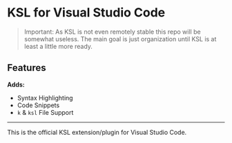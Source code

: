# KSL for Visual Studio Code

> Important: As KSL is not even remotely stable this repo will be somewhat useless. The main goal is just organization until KSL is at least a little more ready.

## Features

**Adds:**

- Syntax Highlighting
- Code Snippets
- `k` &amp; `ksl` File Support

---

This is the official KSL extension/plugin for Visual Studio Code.
